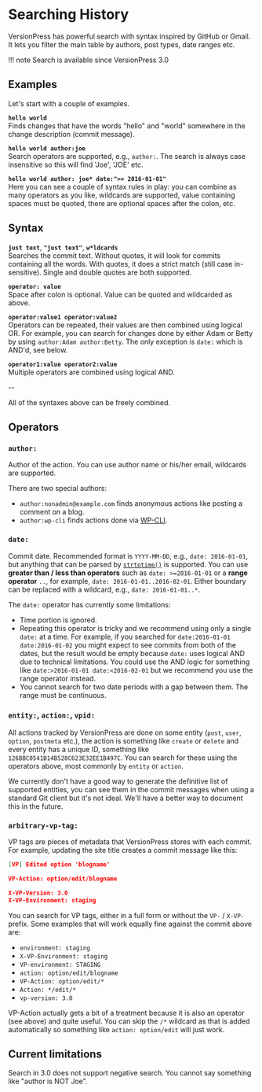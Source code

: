 # Searching History

VersionPress has powerful search with syntax inspired by GitHub or Gmail. It lets you filter the main table by authors, post types, date ranges etc.

!!! note
    Search is available since VersionPress 3.0


## Examples

Let's start with a couple of examples.


**`hello world`**<br>
Finds changes that have the words "hello" and "world" somewhere in the change description (commit message).

**`hello world author:joe`**<br>
Search operators are supported, e.g., `author:`. The search is always case insensitive so this will find 'Joe', 'JOE' etc.

**`hello world author: joe* date:">= 2016-01-01"`**<br>
Here you can see a couple of syntax rules in play: you can combine as many operators as you like, wildcards are supported, value containing spaces must be quoted, there are optional spaces after the colon, etc.


## Syntax

**`just text`**, **`"just text"`**, **`w*ldcards`**<br>
Searches the commit text. Without quotes, it will look for commits containing all the words. With quotes, it does a strict match (still case in-sensitive). Single and double quotes are both supported.

**`operator: value`**<br>
Space after colon is optional. Value can be quoted and wildcarded as above.

**`operator:value1 operator:value2`**<br>
Operators can be repeated, their values are then combined using logical OR. For example, you can search for changes done by either Adam or Betty by using `author:Adam author:Betty`. The only exception is `date:` which is AND'd, see below.

**`operator1:value operator2:value`**<br>
Multiple operators are combined using logical AND.

--

All of the syntaxes above can be freely combined.


## Operators

### `author:`

Author of the action. You can use author name or his/her email, wildcards are supported.

There are two special authors:

- `author:nonadmin@example.com` finds anonymous actions like posting a comment on a blog.
- `author:wp-cli` finds actions done via [WP-CLI](http://wp-cli.org/).


### `date:`

Commit date. Recommended format is `YYYY-MM-DD`, e.g., `date: 2016-01-01`, but anything that can be parsed by [`strtotime()`](http://php.net/manual/en/function.strtotime.php) is supported. You can use **greater than / less than operators** such as `date: >=2016-01-01` or a **range operator** `..`, for example, `date: 2016-01-01..2016-02-01`. Either boundary can be replaced with a wildcard, e.g., `date: 2016-01-01..*`.

The `date:` operator has currently some limitations:

- Time portion is ignored.
- Repeating this operator is tricky and we recommend using only a single `date:` at a time. For example, if you searched for `date:2016-01-01 date:2016-01-02` you might expect to see commits from both of the dates, but the result would be empty because `date:` uses logical AND due to technical limitations. You could use the AND logic for something like `date:>2016-01-01 date:<2016-02-01` but we recommend you use the range operator instead.
- You cannot search for two date periods with a gap between them. The range must be continuous.


### `entity:`, `action:`, `vpid:`

All actions tracked by VersionPress are done on some entity (`post`, `user`, `option`, `postmeta` etc.), the action is something like `create` or `delete` and every entity has a unique ID, something like `126BBC0541B14B528C623E32EE1B497C`. You can search for these using the operators above, most commonly by `entity` or `action`.

We currently don't have a good way to generate the definitive list of supported entities, you can see them in the commit messages when using a standard Git client but it's not ideal. We'll have a better way to document this in the future.


### **`arbitrary-vp-tag:`**

VP tags are pieces of metadata that VersionPress stores with each commit. For example, updating the site title creates a commit message like this:

```json
[VP] Edited option 'blogname'

VP-Action: option/edit/blogname

X-VP-Version: 3.0
X-VP-Environment: staging
```

You can search for VP tags, either in a full form or without the `VP-` / `X-VP-` prefix. Some examples that will work equally fine against the commit above are:

- `environment: staging`
- `X-VP-Environment: staging`
- `VP-environment: STAGING`
- `action: option/edit/blogname`
- `VP-Action: option/edit/*`
- `Action: */edit/*`
- `vp-version: 3.0`

VP-Action actually gets a bit of a treatment because it is also an operator (see above) and quite useful. You can skip the `/*` wildcard as that is added automatically so something like `action: option/edit` will just work.


## Current limitations

Search in 3.0 does not support negative search. You cannot say something like "author is NOT Joe".
